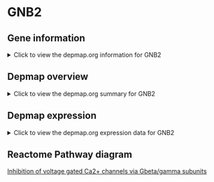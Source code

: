 <h1>GNB2</h1>

<h2>Gene information</h2>
<details>
  <summary>Click to view the depmap.org information for GNB2</summary>
  <iframe src="https://depmap.org/portal/gene/GNB2?tab=about" style="border:none;width:100%;height:800px"></iframe>
</details>

<h2>Depmap overview</h2>
<details>
  <summary>Click to view the depmap.org summary for GNB2</summary>
  <iframe src="https://depmap.org/portal/gene/GNB2?tab=overview" style="border:none;width:100%;height:800px"></iframe>
</details>

<h2>Depmap expression</h2>
<details>
  <summary>Click to view the depmap.org expression data for GNB2</summary>
  <iframe src="https://depmap.org/portal/gene/GNB2?tab=characterization" style="border:none;width:100%;height:800px"></iframe>
</details>



<h2>Reactome Pathway diagram</h2>
<a href="https://reactome.org/PathwayBrowser/#/R-HSA-997272">Inhibition  of voltage gated Ca2+ channels via Gbeta/gamma subunits</a>



